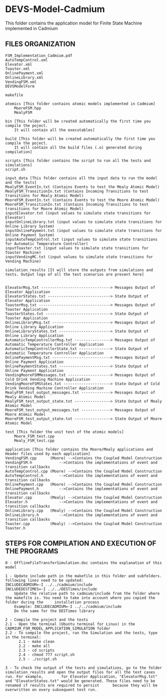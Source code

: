 # DEVS-Model-Cadmium
This folder contains the application model for Finite State Machine implemented in Cadmium

## FILES ORGANIZATION
	
	FSM_Implementation_Cadmium.pdf
	AutoTempControl.xml
	Elevator.xml
	Toaster.xml
	OnlinePayment.xml
	OnlineLibrary.xml
	VendingFSM.xml
	DEVSModelForm

	makefile

	atomics [This folder contains atomic models implemented in Cadmium]
		MooreFSM.hpp 
		MealyFSM

	bin [This folder will be created automatically the first time you compile the poject.
     	It will contain all the executables]

	build [This folder will be created automatically the first time you compile the poject.
       	It will contain all the build files (.o) generated during compilation]

	scripts [This folder contains the script to run all the tests and simulations]
	script.sh

	input_data [This folder contains all the input data to run the model and the tests]
	MealyFSM_EventIn.txt (Contains Events to test the Mealy Atomic Model)
	MealyFSM_TransitionIn.txt (Contains Incoming Transitions to test transitions for Mealy Atomic Model)
	MooreFSM_EventIn.txt (Contains Events to test the Moore Atomic Model)
	MooreFSM_TransitionIn.txt (Contains Incoming Transitions to test transitions for Moore Atomic Model)
	inputElevator.txt (input values to simulate state transitions for Elevator)
	inputOnlineLibrary.txt (input values to simulate state transitions for Online Library System)
	inputOnlinePayment.txt (input values to simulate state transitions for Online Payment System)
	inputAutoTempControl.txt (input values to simulate state transitions for Automatic Temperature Controller)
	inputToaster.txt (input values to simulate state transitions for Toaster Machine)
	inputVendingMC.txt (input values to simulate state transitions for Vending Machine) 
	
	simulation_results [It will store the outputs from simulations and tests. Output logs of all the test scenarios are present here]


	ElevatorMsg.txt -------------------------------> Messages Output of Elevator Application 
	ElevatorStates.txt ----------------------------> State Output of Elevator Application 
	ToasterMsg.txt --------------------------------> Messages Output of Toaster Application
	ToasterStates.txt -----------------------------> State Output of Toaster Application
	OnlineLibraryMsg.txt --------------------------> Messages Output of Online Library Application
	OnlineLibraryStates.txt -----------------------> State Output of Online Library Application
	AutomaticTempControllerMsg.txt ----------------> Messages Output of Automatic Temperature Controller Application
	AutomaticTempControllerState.txt --------------> State Output of Automatic Temperature Controller Application
	OnlinePaymentMsg.txt --------------------------> Messages Output of Online Payment Application
	OnlinePaymentStates.txt -----------------------> State Output of Online Payment Application
	VendingMooreFSMMessages.txt -------------------> Messages Output of Cold Drink Vending Machine Application
	VendingMooreFSMStates.txt ---------------------> State Output of Cold Drink Vending Machine Controller Application
	MealyFSM_test_output_messages.txt -------------> Messages Output of Mealy Atomic Model
	MealyFSM_test_output_state.txt ----------------> State Output of Mealy Atomic Model
	MooreFSM_test_output_messages.txt -------------> Messages Output of Moore Atomic Model
	MooreFSM_test_output_state.txt ----------------> State Output of Moore Atomic Model

	test [This folder the unit test of the atomic models]
		Moore_FSM_test.cpp
		Mealy_FSM_test.cpp

	application [This folder contains the Moore/Mealy applications and Header files used by each application]	
	VendingFSM.cpp      (Moore) -->Contains the Coupled Model Construction
	VendingFSM.h		    -->Contains the implementations of event and transition callbacks
	AutoTempControl.cpp (Moore) -->Contains the Coupled Model Construction
	AutoTempControl.h 	    -->Contains the implementations of event and transition callbacks
	OnlinePayment.cpp   (Moore) -->Contains the Coupled Model Construction
	OnlinePayment.h		    -->Contains the implementations of event and transition callbacks
	Elevator.cpp        (Mealy) -->Contains the Coupled Model Construction
	Elevator.h 	            -->Contains the implementations of event and transition callbacks
	OnlineLibrary.cpp   (Mealy) -->Contains the Coupled Model Construction
	OnlineLibrary.h 	    -->Contains the implementations of event and transition callbacks
	Toaster.cpp         (Mealy) -->Contains the Coupled Model Construction
	Toaster.h
	
## STEPS FOR COMPILATION AND EXECUTION OF THE PROGRAMS

	0 - OfflineFileTransferSimulation.doc contains the explanation of this model

	1 - Update include path in the makefile in this folder and subfolders. following lines need to be updated:
	INCLUDECADMIUM=-I ../../cadmium/include
	INCLUDEDESTIMES=-I ../../DESTimes/include
    	Update the relative path to cadmium/include from the folder where the makefile is. You need to take into account where you copied the folder during the 	installation process
		Example: INCLUDECADMIUM=-I ../../cadmium/include
		Do the same for the DESTimes library
   
	2 - Compile the project and the tests
	2.1 - Open the terminal (Ubuntu terminal for Linux) in the CADMIUM_FSM_MODEL_APPLICATION_SIMULATION folder
	2.2 - To compile the project, run the Simulation and the tests, type in the terminal:
	      2.1 - make clean
	      2.2 - make all
	      2.3 - cd scripts
	      2.4 - chmod 777 script.sh
	      2.5 - ./script.sh
		
	3 - To check the output of the tests and simulations, go to the folder simulation_results and open the output files for all the test cases run. For example, 		for Elevator Application, "ElevatorMsg.txt" and "ElevatorStates.txt" would be generated. These files need to be renamed if results are required to persist 		because they will be overwritten on every subsequent test run.

